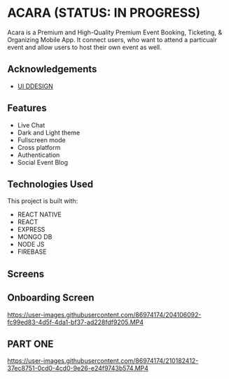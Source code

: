 
# ACARA (STATUS: IN PROGRESS)

Acara is a Premium and High-Quality Premium Event Booking, Ticketing, & Organizing Mobile App.
It connect users, who want to attend a particualr event and allow users to host their own event as well.



## Acknowledgements

 - [UI DDESIGN](https://www.figma.com/community/file/1084147086352933942)


## Features

- Live Chat 
- Dark and Light theme
- Fullscreen mode
- Cross platform
- Authentication 
- Social Event Blog 


## Technologies Used 

This project is built with:

- REACT NATIVE 
- REACT 
- EXPRESS 
- MONGO DB 
- NODE JS 
- FIREBASE 

## Screens 

## Onboarding Screen
https://user-images.githubusercontent.com/86974174/204106092-fc99ed83-4d5f-4da1-bf37-ad228fdf9205.MP4

## PART ONE 
https://user-images.githubusercontent.com/86974174/210182412-37ec8751-0cd0-4cd0-9e26-e24f9743b574.MP4




